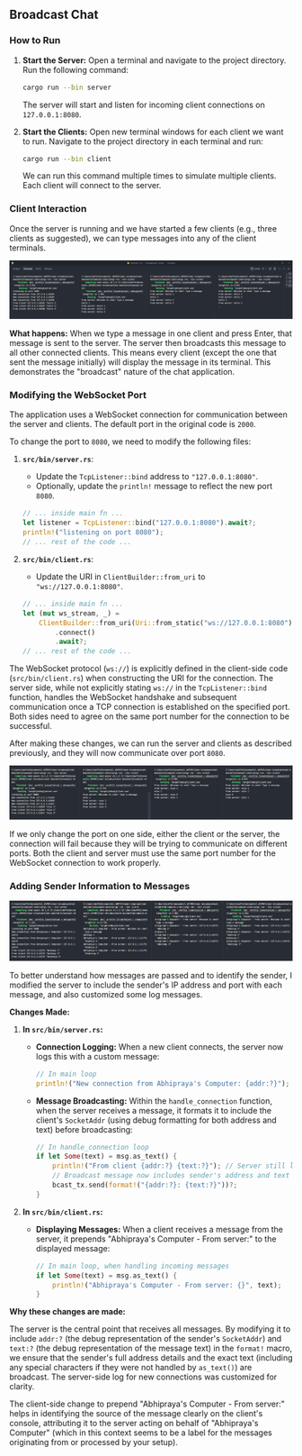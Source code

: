 ## Broadcast Chat

### How to Run

1.  **Start the Server:**
    Open a terminal and navigate to the project directory. Run the following command:

    ```bash
    cargo run --bin server
    ```

    The server will start and listen for incoming client connections on `127.0.0.1:8080`.

2.  **Start the Clients:**
    Open new terminal windows for each client we want to run. Navigate to the project directory in each terminal and run:
    ```bash
    cargo run --bin client
    ```
    We can run this command multiple times to simulate multiple clients. Each client will connect to the server.

### Client Interaction

Once the server is running and we have started a few clients (e.g., three clients as suggested), we can type messages into any of the client terminals.

![How It Runs](./images/1.png)

**What happens:**
When we type a message in one client and press Enter, that message is sent to the server. The server then broadcasts this message to all other connected clients. This means every client (except the one that sent the message initially) will display the message in its terminal. This demonstrates the "broadcast" nature of the chat application.

### Modifying the WebSocket Port

The application uses a WebSocket connection for communication between the server and clients. The default port in the original code is `2000`.

To change the port to `8080`, we need to modify the following files:

1.  **`src/bin/server.rs`**:

    - Update the `TcpListener::bind` address to `"127.0.0.1:8080"`.
    - Optionally, update the `println!` message to reflect the new port `8080`.

    ```rust
    // ... inside main fn ...
    let listener = TcpListener::bind("127.0.0.1:8080").await?;
    println!("listening on port 8080");
    // ... rest of the code ...
    ```

2.  **`src/bin/client.rs`**:

    - Update the URI in `ClientBuilder::from_uri` to `"ws://127.0.0.1:8080"`.

    ```rust
    // ... inside main fn ...
    let (mut ws_stream, _) =
        ClientBuilder::from_uri(Uri::from_static("ws://127.0.0.1:8080"))
            .connect()
            .await?;
    // ... rest of the code ...
    ```

The WebSocket protocol (`ws://`) is explicitly defined in the client-side code (`src/bin/client.rs`) when constructing the URI for the connection. The server side, while not explicitly stating `ws://` in the `TcpListener::bind` function, handles the WebSocket handshake and subsequent communication once a TCP connection is established on the specified port. Both sides need to agree on the same port number for the connection to be successful.

After making these changes, we can run the server and clients as described previously, and they will now communicate over port `8080`.

![Modifying the WebSocket Port](/images/2.png)

If we only change the port on one side, either the client or the server, the connection will fail because they will be trying to communicate on different ports. Both the client and server must use the same port number for the WebSocket connection to work properly.

### Adding Sender Information to Messages

![Adding Sender Information to Messages](./images/3.png)

To better understand how messages are passed and to identify the sender, I modified the server to include the sender's IP address and port with each message, and also customized some log messages.

**Changes Made:**

1.  **In `src/bin/server.rs`:**

    - **Connection Logging:** When a new client connects, the server now logs this with a custom message:
      ```rust
      // In main loop
      println!("New connection from Abhipraya's Computer: {addr:?}");
      ```
    - **Message Broadcasting:** Within the `handle_connection` function, when the server receives a message, it formats it to include the client's `SocketAddr` (using debug formatting for both address and text) before broadcasting:
      ```rust
      // In handle_connection loop
      if let Some(text) = msg.as_text() {
          println!("From client {addr:?} {text:?}"); // Server still logs the original message and sender
          // Broadcast message now includes sender's address and text with debug formatting
          bcast_tx.send(format!("{addr:?}: {text:?}"))?;
      }
      ```

2.  **In `src/bin/client.rs`:**
    - **Displaying Messages:** When a client receives a message from the server, it prepends "Abhipraya's Computer - From server:" to the displayed message:
      ```rust
      // In main loop, when handling incoming messages
      if let Some(text) = msg.as_text() {
          println!("Abhipraya's Computer - From server: {}", text);
      }
      ```

**Why these changes are made:**

The server is the central point that receives all messages. By modifying it to include `addr:?` (the debug representation of the sender's `SocketAddr`) and `text:?` (the debug representation of the message text) in the `format!` macro, we ensure that the sender's full address details and the exact text (including any special characters if they were not handled by `as_text()`) are broadcast. The server-side log for new connections was customized for clarity.

The client-side change to prepend "Abhipraya's Computer - From server:" helps in identifying the source of the message clearly on the client's console, attributing it to the server acting on behalf of "Abhipraya's Computer" (which in this context seems to be a label for the messages originating from or processed by your setup).
